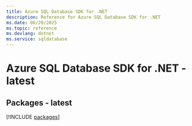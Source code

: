 ```yaml
---
title: Azure SQL Database SDK for .NET
description: Reference for Azure SQL Database SDK for .NET
ms.date: 06/20/2025
ms.topic: reference
ms.devlang: dotnet
ms.service: sqldatabase
---
```

# Azure SQL Database SDK for .NET - latest
## Packages - latest
[!INCLUDE [packages](sql-database-index.md)]